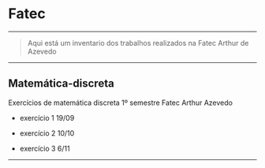 # Fatec
---

>Aqui está um inventario dos trabalhos realizados na Fatec Arthur de Azevedo
---
## **Matemática-discreta**
Exercícios de matemática discreta 1º semestre Fatec Arthur Azevedo


* exercício 1 19/09

* exercício 2 10/10

* exercício 3 6/11

---
